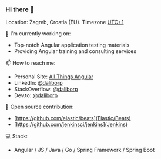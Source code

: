 ### Hi there 👋

Location: Zagreb, Croatia (EU). Timezone [UTC+1](https://www.timeanddate.com/time/zone/croatia/zagreb)

🔭 I’m currently working on:
* Top-notch Angular application testing materials 
* Providing Angular training and consulting services

📫 How to reach me:
* Personal Site: [All Things Angular](https://allthingsangular.com/)
* LinkedIn: [@daliborp](https://linkedin.com/in/dalibor-plavcic)
* StackOverflow: [@daliborp](https://stackoverflow.com/users/5521421/daliborp)
* Dev.to: [@daliborp](https://dev.to/dplavcic)

🌱 Open source contribution:
* [https://github.com/elastic/beats](Elastic/Beats)
* [https://github.com/jenkinsci/jenkins](Jenkins)

💻 Stack:
* Angular / JS / Java / Go / Spring Framework / Spring Boot 

<!--
**dplavcic/dplavcic** is a ✨ _special_ ✨ repository because its `README.md` (this file) appears on your GitHub profile.

Here are some ideas to get you started:

- 🔭 I’m currently working on ...
- 🌱 I’m currently learning ...
- 👯 I’m looking to collaborate on ...
- 🤔 I’m looking for help with ...
- 💬 Ask me about ...
- 📫 How to reach me: ...
- 😄 Pronouns: ...
- ⚡ Fun fact: ...
-->

